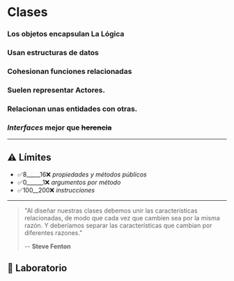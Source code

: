 # Clases

### Los objetos encapsulan La Lógica

### Usan estructuras de datos

### Cohesionan funciones relacionadas

### Suelen representar Actores.

### Relacionan unas entidades con otras.

### _Interfaces_ mejor que ~~herencia~~

---

## ⚠️ Límites

- ✅8_____16❌ _propiedades y métodos públicos_
- ✅0______1❌ _argumentos por método_
- ✅100__200❌ _instrucciones_

---

> "Al diseñar nuestras clases debemos unir las características relacionadas,
> de modo que cada vez que cambien sea por la misma razón.
> Y deberíamos separar las características que cambian por diferentes razones."
>
> -- **Steve Fenton**

## 📝 Laboratorio

